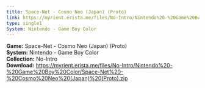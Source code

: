 ```yaml
---
title: Space-Net - Cosmo Neo (Japan) (Proto)
link: https://myrient.erista.me/files/No-Intro/Nintendo%20-%20Game%20Boy%20Color/Space-Net%20-%20Cosmo%20Neo%20(Japan)%20(Proto).zip
type: single1
System: Nintendo - Game Boy Color
---
```

<b>Game:</b> Space-Net - Cosmo Neo (Japan) (Proto)<br>
<b>System:</b> Nintendo - Game Boy Color<br>
<b>Collection:</b> No-Intro<br>
<b>Download:</b> https://myrient.erista.me/files/No-Intro/Nintendo%20-%20Game%20Boy%20Color/Space-Net%20-%20Cosmo%20Neo%20(Japan)%20(Proto).zip